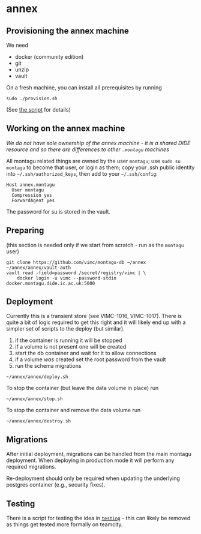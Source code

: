 # annex

## Provisioning the annex machine

We need

* docker (community edition)
* git
* unzip
* vault

On a fresh machine, you can install all prerequisites by running

```
sudo ./provision.sh
```

(See [the script](provision.sh) for details)

## Working on the annex machine

*We do not have sole ownership of the annex machine - it is a shared DIDE resource and so there are differences to other `.montagu` machines*

All montagu related things are owned by the user `montagu`; use `sudo su montagu` to become that user, or login as them; copy your .ssh public identity into `~/.ssh/authorized_keys`, then add to your `~/.ssh/config`:

```
Host annex.montagu
  User montagu
  Compression yes
  ForwardAgent yes
```

The password for su is stored in the vault.

## Preparing

(this section is needed only if we start from scratch - run as the `montagu` user)

```
git clone https://github.com/vimc/montagu-db ~/annex
~/annex/annex/vault-auth
vault read -field=password /secret/registry/vimc | \
    docker login -u vimc --password-stdin docker.montagu.dide.ic.ac.uk:5000
```

## Deployment

Currently this is a transient store (see VIMC-1016, VIMC-1017).  There is quite a bit of logic required to get this right and it will likely end up with a simpler set of scripts to the deploy (but similar).

1. if the container is running it will be stopped
1. if a volume is not present one will be created
1. start the db container and wait for it to allow connections
1. if a volume _was_ created set the root password from the vault
1. run the schema migrations

```
~/annex/annex/deploy.sh
```

To stop the container (but leave the data volume in place) run

```
~/annex/annex/stop.sh
```

To stop the container and remove the data volume run

```
~/annex/annex/destroy.sh
```

## Migrations

After initial deployment, migrations can be handled from the main montagu deployment.  When deploying in production mode it will perform any required migrations.

Re-deployment should only be required when updating the underlying postgres container (e.g., security fixes).

## Testing

There is a script for testing the idea in [`testing`](testing) - this can likely be removed as things get tested more formally on teamcity.
